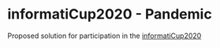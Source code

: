 # informatiCup2020 - Pandemic
Proposed solution for participation in the [informatiCup2020](https://github.com/informatiCup/informatiCup2020)
